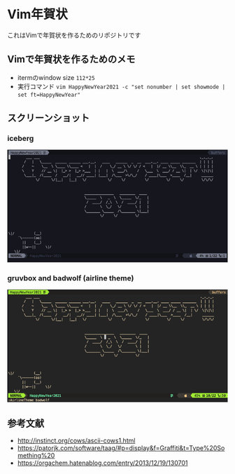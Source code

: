 # Vim年賀状

これはVimで年賀状を作るためのリポジトリです


## Vimで年賀状を作るためのメモ

- itermのwindow size `112*25`
- 実行コマンド `vim HappyNewYear2021 -c "set nonumber | set showmode | set ft=HappyNewYear"`


## スクリーンショット

### iceberg

![iceberg](./screenshot/iceberg.png)

### gruvbox and badwolf (airline theme)

![gruvbox](./screenshot/gruvbox.png)

## 参考文献

- http://instinct.org/cows/ascii-cows1.html
- https://patorjk.com/software/taag/#p=display&f=Graffiti&t=Type%20Something%20
- https://orgachem.hatenablog.com/entry/2013/12/19/130701

